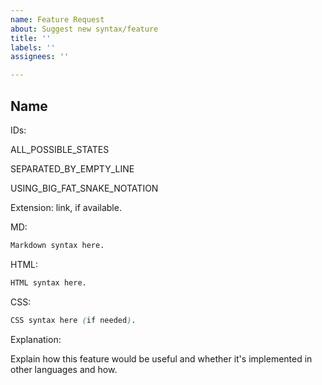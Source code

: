 ```yaml
---
name: Feature Request
about: Suggest new syntax/feature
title: ''
labels: ''
assignees: ''

---
```


## Name

IDs:

ALL_POSSIBLE_STATES

SEPARATED_BY_EMPTY_LINE

USING_BIG_FAT_SNAKE_NOTATION

Extension: link, if available.

MD:

```md
Markdown syntax here.
```

HTML:

```html
HTML syntax here.
```

CSS:

```css
CSS syntax here (if needed).
```

Explanation:

Explain how this feature would be useful and whether it's implemented in other languages and how.
